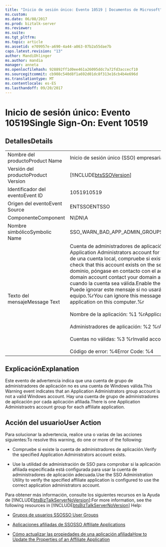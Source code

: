 ```yaml
---
title: "Inicio de sesión único: Evento 10519 | Documentos de Microsoft"
ms.custom: 
ms.date: 06/08/2017
ms.prod: biztalk-server
ms.reviewer: 
ms.suite: 
ms.tgt_pltfrm: 
ms.topic: article
ms.assetid: e709957e-a690-4a44-a863-07b2a55dae7b
caps.latest.revision: "13"
author: MandiOhlinger
ms.author: mandia
manager: anneta
ms.openlocfilehash: 928892ff1d0ee461a26095ddc7a72fd3accecf10
ms.sourcegitcommit: cb908c540d8f1a692d01dc8f313e16cb4b4e696d
ms.translationtype: MT
ms.contentlocale: es-ES
ms.lasthandoff: 09/20/2017
---
```

# <a name="single-sign-on-event-10519"></a><span data-ttu-id="fe701-102">Inicio de sesión único: Evento 10519</span><span class="sxs-lookup"><span data-stu-id="fe701-102">Single Sign-On: Event 10519</span></span>
## <a name="details"></a><span data-ttu-id="fe701-103">Detalles</span><span class="sxs-lookup"><span data-stu-id="fe701-103">Details</span></span>  
  
|||  
|-|-|  
|<span data-ttu-id="fe701-104">Nombre del producto</span><span class="sxs-lookup"><span data-stu-id="fe701-104">Product Name</span></span>|<span data-ttu-id="fe701-105">Inicio de sesión único (SSO) empresarial</span><span class="sxs-lookup"><span data-stu-id="fe701-105">Enterprise Single Sign-On</span></span>|  
|<span data-ttu-id="fe701-106">Versión del producto</span><span class="sxs-lookup"><span data-stu-id="fe701-106">Product Version</span></span>|[!INCLUDE[btsSSOVersion](../includes/btsssoversion-md.md)]|  
|<span data-ttu-id="fe701-107">Identificador del evento</span><span class="sxs-lookup"><span data-stu-id="fe701-107">Event ID</span></span>|<span data-ttu-id="fe701-108">10519</span><span class="sxs-lookup"><span data-stu-id="fe701-108">10519</span></span>|  
|<span data-ttu-id="fe701-109">Origen del evento</span><span class="sxs-lookup"><span data-stu-id="fe701-109">Event Source</span></span>|<span data-ttu-id="fe701-110">ENTSSO</span><span class="sxs-lookup"><span data-stu-id="fe701-110">ENTSSO</span></span>|  
|<span data-ttu-id="fe701-111">Componente</span><span class="sxs-lookup"><span data-stu-id="fe701-111">Component</span></span>|<span data-ttu-id="fe701-112">N\D</span><span class="sxs-lookup"><span data-stu-id="fe701-112">N\A</span></span>|  
|<span data-ttu-id="fe701-113">Nombre simbólico</span><span class="sxs-lookup"><span data-stu-id="fe701-113">Symbolic Name</span></span>|<span data-ttu-id="fe701-114">SSO_WARN_BAD_APP_ADMIN_GROUP</span><span class="sxs-lookup"><span data-stu-id="fe701-114">SSO_WARN_BAD_APP_ADMIN_GROUP</span></span>|  
|<span data-ttu-id="fe701-115">Texto del mensaje</span><span class="sxs-lookup"><span data-stu-id="fe701-115">Message Text</span></span>|<span data-ttu-id="fe701-116">Cuenta de administradores de aplicación no válida para esta aplicación.</span><span class="sxs-lookup"><span data-stu-id="fe701-116">The Application Administrators account for this application is not valid.</span></span> <span data-ttu-id="fe701-117">Si se trata de una cuenta local, compruebe si existe en el servidor.</span><span class="sxs-lookup"><span data-stu-id="fe701-117">If it is a local account check that this account exists on the server.</span></span> <span data-ttu-id="fe701-118">Si se trata de una cuenta de dominio, póngase en contacto con el administrador de dominio.</span><span class="sxs-lookup"><span data-stu-id="fe701-118">If it is a domain account contact your domain administrator.</span></span> <span data-ttu-id="fe701-119">Habilite la aplicación cuando la cuenta sea válida.</span><span class="sxs-lookup"><span data-stu-id="fe701-119">Enable the application when the account is valid.</span></span> <span data-ttu-id="fe701-120">Puede ignorar este mensaje si no usará esta aplicación en este equipo.%r</span><span class="sxs-lookup"><span data-stu-id="fe701-120">You can ignore this message if you are not going to use this application on this computer.%r</span></span><br /><br /> <span data-ttu-id="fe701-121">Nombre de la aplicación: %1 %r</span><span class="sxs-lookup"><span data-stu-id="fe701-121">Application Name: %1%r</span></span><br /><br /> <span data-ttu-id="fe701-122">Administradores de aplicación: %2 %r</span><span class="sxs-lookup"><span data-stu-id="fe701-122">Application Administrators: %2%r</span></span><br /><br /> <span data-ttu-id="fe701-123">Cuentas no válidas: %3 %r</span><span class="sxs-lookup"><span data-stu-id="fe701-123">Invalid accounts: %3%r</span></span><br /><br /> <span data-ttu-id="fe701-124">Código de error: %4</span><span class="sxs-lookup"><span data-stu-id="fe701-124">Error Code: %4</span></span>|  
  
## <a name="explanation"></a><span data-ttu-id="fe701-125">Explicación</span><span class="sxs-lookup"><span data-stu-id="fe701-125">Explanation</span></span>  
 <span data-ttu-id="fe701-126">Este evento de advertencia indica que una cuenta de grupo de administradores de aplicación no es una cuenta de Windows válida.</span><span class="sxs-lookup"><span data-stu-id="fe701-126">This Warning event indicates that an Application Administrators group account is not a valid Windows account.</span></span> <span data-ttu-id="fe701-127">Hay una cuenta de grupo de administradores de aplicación por cada aplicación afiliada.</span><span class="sxs-lookup"><span data-stu-id="fe701-127">There is one Application Administraotrs account group for each affiliate application.</span></span>  
  
## <a name="user-action"></a><span data-ttu-id="fe701-128">Acción del usuario</span><span class="sxs-lookup"><span data-stu-id="fe701-128">User Action</span></span>  
 <span data-ttu-id="fe701-129">Para solucionar la advertencia, realice una o varias de las acciones siguientes:</span><span class="sxs-lookup"><span data-stu-id="fe701-129">To resolve this warning, do one or more of the following:</span></span>  
  
-   <span data-ttu-id="fe701-130">Compruebe si existe la cuenta de administradores de aplicación.</span><span class="sxs-lookup"><span data-stu-id="fe701-130">Verify the specified Application Administrators account exists.</span></span>  
  
-   <span data-ttu-id="fe701-131">Use la utilidad de administración de SSO para comprobar si la aplicación afiliada especificada está configurada para usar la cuenta de administradores de aplicación adecuada.</span><span class="sxs-lookup"><span data-stu-id="fe701-131">Use the SSO Administration Utility to verify the specified affiliate application is configured to use the correct application administrators account.</span></span>  
  
 <span data-ttu-id="fe701-132">Para obtener más información, consulte los siguientes recursos en la Ayuda de [!INCLUDE[btsBizTalkServerNoVersion](../includes/btsbiztalkservernoversion-md.md)]:</span><span class="sxs-lookup"><span data-stu-id="fe701-132">For more information, see the following resources in [!INCLUDE[btsBizTalkServerNoVersion](../includes/btsbiztalkservernoversion-md.md)] Help:</span></span>  
  
-   [<span data-ttu-id="fe701-133">Grupos de usuarios SSO</span><span class="sxs-lookup"><span data-stu-id="fe701-133">SSO User Groups</span></span>](../core/sso-user-groups.md)  
  
-   [<span data-ttu-id="fe701-134">Aplicaciones afiliadas de SSO</span><span class="sxs-lookup"><span data-stu-id="fe701-134">SSO Affiliate Applications</span></span>](../core/sso-affiliate-applications.md)  
  
-   [<span data-ttu-id="fe701-135">Cómo actualizar las propiedades de una aplicación afiliada</span><span class="sxs-lookup"><span data-stu-id="fe701-135">How to Update the Properties of an Affiliate Application</span></span>](../core/how-to-update-the-properties-of-an-affiliate-application.md)